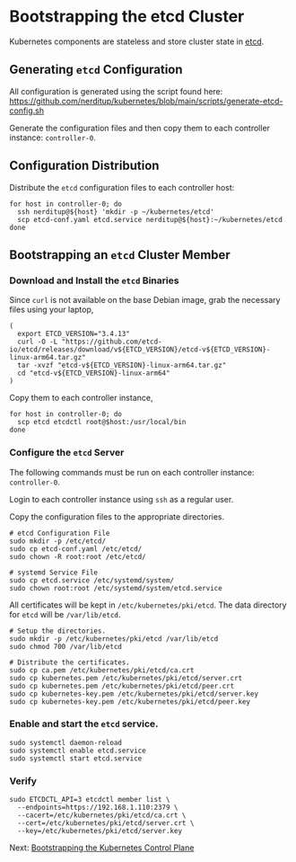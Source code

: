 # Bootstrapping the etcd Cluster

Kubernetes components are stateless and store cluster state in [etcd](https://github.com/etcd-io/etcd).

## Generating `etcd` Configuration

All configuration is generated using the script found here: 
https://github.com/nerditup/kubernetes/blob/main/scripts/generate-etcd-config.sh

Generate the configuration files and then copy them to each controller instance: `controller-0`. 

## Configuration Distribution

Distribute the `etcd` configuration files to each controller host:

```
for host in controller-0; do
  ssh nerditup@${host} 'mkdir -p ~/kubernetes/etcd'
  scp etcd-conf.yaml etcd.service nerditup@${host}:~/kubernetes/etcd
done
```

## Bootstrapping an `etcd` Cluster Member

### Download and Install the `etcd` Binaries

Since `curl` is not available on the base Debian image, grab the necessary files using your laptop,

```
(
  export ETCD_VERSION="3.4.13"
  curl -O -L "https://github.com/etcd-io/etcd/releases/download/v${ETCD_VERSION}/etcd-v${ETCD_VERSION}-linux-arm64.tar.gz"
  tar -xvzf "etcd-v${ETCD_VERSION}-linux-arm64.tar.gz"
  cd "etcd-v${ETCD_VERSION}-linux-arm64"
)
```

Copy them to each controller instance,

```
for host in controller-0; do
  scp etcd etcdctl root@$host:/usr/local/bin
done
```

### Configure the `etcd` Server

The following commands must be run on each controller instance: `controller-0`. 

Login to each controller instance using `ssh` as a regular user.

Copy the configuration files to the appropriate directories.

```
# etcd Configuration File
sudo mkdir -p /etc/etcd/
sudo cp etcd-conf.yaml /etc/etcd/
sudo chown -R root:root /etc/etcd/

# systemd Service File
sudo cp etcd.service /etc/systemd/system/
sudo chown root:root /etc/systemd/system/etcd.service
```

All certificates will be kept in `/etc/kubernetes/pki/etcd`. The data directory for `etcd` will be `/var/lib/etcd`.

```
# Setup the directories.
sudo mkdir -p /etc/kubernetes/pki/etcd /var/lib/etcd
sudo chmod 700 /var/lib/etcd

# Distribute the certificates.
sudo cp ca.pem /etc/kubernetes/pki/etcd/ca.crt
sudo cp kubernetes.pem /etc/kubernetes/pki/etcd/server.crt
sudo cp kubernetes.pem /etc/kubernetes/pki/etcd/peer.crt
sudo cp kubernetes-key.pem /etc/kubernetes/pki/etcd/server.key
sudo cp kubernetes-key.pem /etc/kubernetes/pki/etcd/peer.key
```

### Enable and start the `etcd` service.

```
sudo systemctl daemon-reload
sudo systemctl enable etcd.service
sudo systemctl start etcd.service
```

### Verify

```
sudo ETCDCTL_API=3 etcdctl member list \
  --endpoints=https://192.168.1.110:2379 \
  --cacert=/etc/kubernetes/pki/etcd/ca.crt \
  --cert=/etc/kubernetes/pki/etcd/server.crt \
  --key=/etc/kubernetes/pki/etcd/server.key
```

Next: [Bootstrapping the Kubernetes Control Plane](08-bootstrapping-kubernetes-controllers.md)
